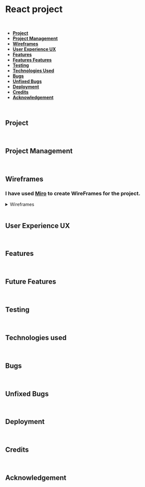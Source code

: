 # React project

<br>

* [**Project**](<##Project>)
* [**Project Management**](<##Project-Management>)
* [**Wireframes**](<##Wireframes>)
* [**User Experience UX**](<##user-experience-ux>)
* [**Features**](<##Features>)
* [**Features Features**](<##Features-Features>)
* [**Testing**](<##Testing>)
* [**Technologies Used**](<##Technologies-Used>)
* [**Bugs**](<##Bugs>)
* [**Unfixed Bugs**](<##Unfixed-Bugs>)
* [**Deployment**](<##Deployment>)
* [**Credits**](<##Credits>)
* [**Acknowledgement**](<##Acknowledgement>)

<br>

## Project

<br>

## Project Management

<br>

## Wireframes

### I have used [Miro](https://miro.com/) to create WireFrames for the project.

<details><summary>Wireframes</summary>

<details><summary>Home page</summary>
<img src="readme/wireframes/home.jpg" alt="Home page desktop screen" style="width: 45%;">
<img src="readme/wireframes/home_mobile_tablet.jpg" alt="Home page mobile and tablet screen" style="width: 45%;">
<img src="readme/wireframes/home_mobile_tablet_full_screen.jpg" alt="Home page full screen mobile and tablet screen" style="width: 45%;">
</details>

<details><summary>Post detail</summary>
<img src="readme/wireframes/post_detail.jpg" alt="Post detail page on mobile, tablet and desktop screen">
</details>

<details><summary>Signup</summary>
<img src="readme/wireframes/signup.jpg" alt="Sign up page on mobile, tablet and desktop screen">
</details>

<details><summary>Sign in</summary>
<img src="readme/wireframes/signin.jpg" alt="Sign in page on mobile, tablet and desktop screen">
</details>

<details><summary>Upload</summary>
<img src="readme/wireframes/upload.jpg" alt="Upload page on mobile, tablet and desktop screen">
</details>


<details><summary>profile page from another users view</summary>
<img src="readme/wireframes/profile_user_view.jpg" alt="Profile page from other users view on mobile, tablet and desktop screen">
</details>


<details><summary>profile</summary>
<img src="readme/wireframes/profile.jpg" alt="Profile page on mobile, tablet and desktop screen">
</details>

<details><summary>Edit profile</summary>
<img src="readme/wireframes/edit_profile.jpg" alt="Edit profile page on mobile, tablet and desktop screen">
</details>

<details><summary>Change username</summary>
<img src="readme/wireframes/change_username.jpg" alt="Change username page on mobile, tablet and desktop screen">
</details>

<details><summary>Liked posts</summary>
<img src="readme/wireframes/liked_posts.jpg" alt="Liked posts page on mobile, tablet and desktop screen">
</details>

<details><summary>Buisness profile</summary>
<img src="readme/wireframes/buisness_profile.jpg" alt="Buisness profile page on mobile, tablet and desktop screen">
</details>

</details>

<br>

## User Experience UX

<br>

## Features

<br>

## Future Features

<br>

## Testing

<br>

## Technologies used

<br>

## Bugs

<br>

## Unfixed Bugs

<br>

## Deployment

<br>

## Credits

<br>

## Acknowledgement